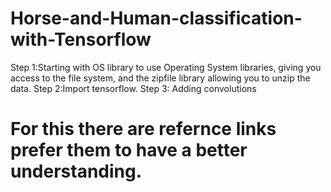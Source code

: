 # Horse-and-Human-classification-with-Tensorflow
Step 1:Starting with OS library to use Operating System libraries, giving you access to the file system, and the zipfile library allowing you to unzip the data. 
Step 2:Import tensorflow.
Step 3: Adding convolutions 
# For this there are refernce links prefer them to have a better understanding.                                                           
